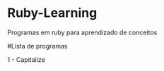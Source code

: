 # Ruby-Learning
 Programas em ruby para aprendizado de conceitos


#Lista de programas

1 - Capitalize
